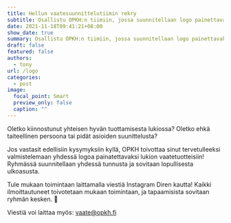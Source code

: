 ```yaml
---
title: Hellun vaatesuunnittelutiimin rekry
subtitle: Osallistu OPKH:n tiimiin, jossa suunnitellaan logo painettavaksi Hellun uusiin vaatetuotteisiin!
date: 2021-11-18T09:41:21+08:00
show_date: true
summary: Osallistu OPKH:n tiimiin, jossa suunnitellaan logo painettavaksi Hellun uusiin vaatetuotteisiin!
draft: false
featured: false
authors:
  - tony
url: /logo
categories:
  - post
image:
  focal_point: Smart
  preview_only: false
  caption: ""
---
```

Oletko kiinnostunut yhteisen hyvän tuottamisesta lukiossa? Oletko ehkä taiteellinen persoona tai pidät asioiden suunittelusta?

Jos vastasit edellisiin kysymyksiin kyllä, OPKH toivottaa sinut tervetulleeksi valmistelemaan yhdessä logoa painatettavaksi lukion vaatetuotteisiin! Ryhmässä suunnitellaan yhdessä tunnusta ja sovitaan lopullisesta ulkoasusta.

Tule mukaan toimintaan laittamalla viestiä Instagram Diren kautta! Kaikki ilmoittautuneet toivotetaan mukaan toimintaan, ja tapaamisista sovitaan ryhmän kesken. 🎉

Viestiä voi laittaa myös: vaate@opkh.fi